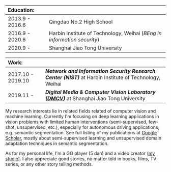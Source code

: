 |**Education:** | |
| :-------------  | :------------- |
|2013.9 - 2016.6 | Qingdao No.2 High School |
|2016.9 - 2020.6 | Harbin Institute of Technology, Weihai (*BEng in information security*) |
|2020.9 - | Shanghai Jiao Tong University |

| **Work:** | |
| :-------------  | :------------- |
|2017.10 - 2019.10 | ***Network and Information Security Research Center (NIST)*** at Harbin Institute of Technology, Weihai|
|2019.11 - | ***Digital Media & Computer Vision Laboratory ([DMCV](http://dmcv.sjtu.edu.cn/))*** at Shanghai Jiao Tong University|

My research interests lie in related fields related of computer vision and machine learning. Currently I'm focusing on deep learning applications in vision problems with limited human interventions (semi-supervised, few-shot, unsupervised, etc.), especially for autonomous driving applications, e.g. semantic segmentation. See full listing of my publications at [Google Scholar](https://scholar.google.com/citations?user=WFoZVjEAAAAJ), mostly about semi-supervised learning and unsupervised domain adaptation techniques in semantic segmentation.

As for my personal life, I'm a GO player (5 dan) and a video creator ([my studio](http://www.xianstudio.cn)). I also appreciate good stories, no matter told in books, films, TV series, or any other story telling methods.
